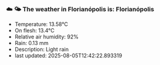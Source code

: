 ### ☁️ 🌤️  The weather in Florianópolis is: Florianópolis

- Temperature: 13.58°C
- On flesh: 13.4°C
- Relative air humidity: 92%
- Rain: 0.13 mm
- Description: Light rain
- last updated: 2025-08-05T12:42:22.893319
